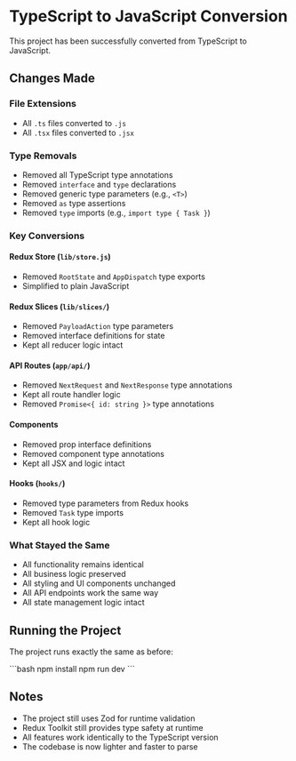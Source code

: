 # TypeScript to JavaScript Conversion

This project has been successfully converted from TypeScript to JavaScript.

## Changes Made

### File Extensions
- All `.ts` files converted to `.js`
- All `.tsx` files converted to `.jsx`

### Type Removals
- Removed all TypeScript type annotations
- Removed `interface` and `type` declarations
- Removed generic type parameters (e.g., `<T>`)
- Removed `as` type assertions
- Removed `type` imports (e.g., `import type { Task }`)

### Key Conversions

#### Redux Store (`lib/store.js`)
- Removed `RootState` and `AppDispatch` type exports
- Simplified to plain JavaScript

#### Redux Slices (`lib/slices/`)
- Removed `PayloadAction` type parameters
- Removed interface definitions for state
- Kept all reducer logic intact

#### API Routes (`app/api/`)
- Removed `NextRequest` and `NextResponse` type annotations
- Kept all route handler logic
- Removed `Promise<{ id: string }>` type annotations

#### Components
- Removed prop interface definitions
- Removed component type annotations
- Kept all JSX and logic intact

#### Hooks (`hooks/`)
- Removed type parameters from Redux hooks
- Removed `Task` type imports
- Kept all hook logic

### What Stayed the Same
- All functionality remains identical
- All business logic preserved
- All styling and UI components unchanged
- All API endpoints work the same way
- All state management logic intact

## Running the Project

The project runs exactly the same as before:

\`\`\`bash
npm install
npm run dev
\`\`\`

## Notes
- The project still uses Zod for runtime validation
- Redux Toolkit still provides type safety at runtime
- All features work identically to the TypeScript version
- The codebase is now lighter and faster to parse
